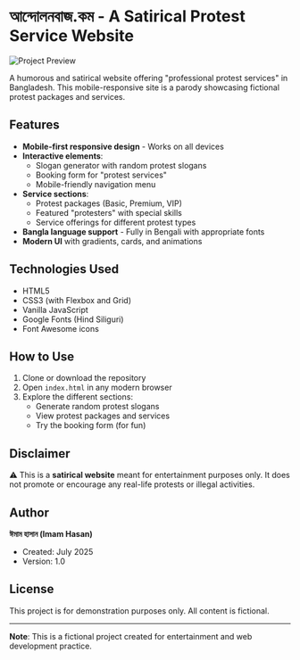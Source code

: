 # আন্দোলনবাজ.কম - A Satirical Protest Service Website

![Project Preview](https://via.placeholder.com/800x400?text=AndolonBaj.com+Preview)

A humorous and satirical website offering "professional protest services" in Bangladesh. This mobile-responsive site is a parody showcasing fictional protest packages and services.

## Features

- **Mobile-first responsive design** - Works on all devices
- **Interactive elements**:
  - Slogan generator with random protest slogans
  - Booking form for "protest services"
  - Mobile-friendly navigation menu
- **Service sections**:
  - Protest packages (Basic, Premium, VIP)
  - Featured "protesters" with special skills
  - Service offerings for different protest types
- **Bangla language support** - Fully in Bengali with appropriate fonts
- **Modern UI** with gradients, cards, and animations

## Technologies Used

- HTML5
- CSS3 (with Flexbox and Grid)
- Vanilla JavaScript
- Google Fonts (Hind Siliguri)
- Font Awesome icons

## How to Use

1. Clone or download the repository
2. Open `index.html` in any modern browser
3. Explore the different sections:
   - Generate random protest slogans
   - View protest packages and services
   - Try the booking form (for fun)

## Disclaimer

⚠️ This is a **satirical website** meant for entertainment purposes only. It does not promote or encourage any real-life protests or illegal activities.

## Author

**ঈমাম হাসান (Imam Hasan)**  
- Created: July 2025  
- Version: 1.0  

## License

This project is for demonstration purposes only. All content is fictional.

---

**Note**: This is a fictional project created for entertainment and web development practice.